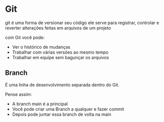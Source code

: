 # Git
git é uma forma de versionar seu código
ele serve para registrar, controlar e reverter alterações feitas em arquivos de um projeto

com Git você pode:
- Ver o histórico de mudanças
- Trabalhar com várias versões ao mesmo tempo
- Trabalhar em equipe sem bagunçar os arquivos

## Branch
É uma linha de desenvolvimento separada dentro do Git.

Pense assim:
- A branch main é a principal
- Você pode criar uma Branch a qualquer e fazer commit
- Depois pode juntar essa branch de volta na main